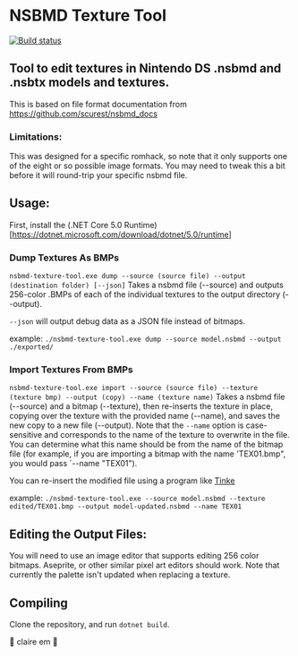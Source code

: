 # NSBMD Texture Tool
[![Build status](https://ci.appveyor.com/api/projects/status/hri9qra1k3s6yp4x?svg=true)](https://ci.appveyor.com/project/corick/nsbmd-texture-tool)

## Tool to edit textures in Nintendo DS .nsbmd and .nsbtx models and textures.
This is based on file format documentation from https://github.com/scurest/nsbmd_docs

### Limitations:
This was designed for a specific romhack, so note that it only supports one of the eight or so possible image formats. You may need to tweak this a bit before it will round-trip your specific nsbmd file. 

## Usage:
First, install the (.NET Core 5.0 Runtime)[https://dotnet.microsoft.com/download/dotnet/5.0/runtime]

### Dump Textures As BMPs
`nsbmd-texture-tool.exe dump --source (source file) --output (destination folder) [--json]`
Takes a nsbmd file (--source) and outputs 256-color .BMPs of each of the individual textures to the output directory (--output).

`--json` will output debug data as a JSON file instead of bitmaps. 

example: `./nsbmd-texture-tool.exe dump --source model.nsbmd --output ./exported/`

### Import Textures From BMPs
`nsbmd-texture-tool.exe import --source (source file) --texture (texture bmp) --output (copy) --name (texture name)`
Takes a nsbmd file (--source) and a bitmap (--texture), then re-inserts the texture in place, copying over the texture with the provided name (--name), and saves the new copy to a new file (--output).
Note that the `--name` option is case-sensitive and corresponds to the name of the texture to overwrite in the file. You can determine what this name should be from the name of the bitmap file (for example, if you are importing a bitmap with the name 'TEX01.bmp", you would pass `--name "TEX01").

You can re-insert the modified file using a program like [Tinke](https://github.com/pleonex/tinke)

example: `./nsbmd-texture-tool.exe --source model.nsbmd --texture edited/TEX01.bmp --output model-updated.nsbmd --name TEX01`

## Editing the Output Files:
You will need to use an image editor that supports editing 256 color bitmaps.
Aseprite, or other similar pixel art editors should work.
Note that currently the palette isn't updated when replacing a texture.

## Compiling
Clone the repository, and run `dotnet build`.

💖 claire em 💖
